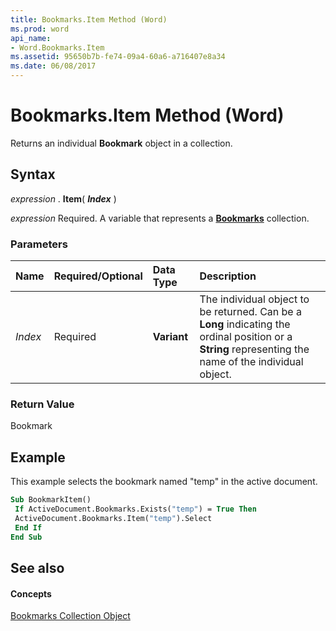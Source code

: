 ```yaml
---
title: Bookmarks.Item Method (Word)
ms.prod: word
api_name:
- Word.Bookmarks.Item
ms.assetid: 95650b7b-fe74-09a4-60a6-a716407e8a34
ms.date: 06/08/2017
---
```



# Bookmarks.Item Method (Word)

Returns an individual **Bookmark** object in a collection.


## Syntax

 _expression_ . **Item**( **_Index_** )

 _expression_ Required. A variable that represents a **[Bookmarks](bookmarks-object-word.md)** collection.


### Parameters



|**Name**|**Required/Optional**|**Data Type**|**Description**|
|:-----|:-----|:-----|:-----|
| _Index_|Required| **Variant**|The individual object to be returned. Can be a **Long** indicating the ordinal position or a **String** representing the name of the individual object.|

### Return Value

Bookmark


## Example

This example selects the bookmark named "temp" in the active document.


```vb
Sub BookmarkItem() 
 If ActiveDocument.Bookmarks.Exists("temp") = True Then 
 ActiveDocument.Bookmarks.Item("temp").Select 
 End If 
End Sub
```


## See also


#### Concepts


[Bookmarks Collection Object](bookmarks-object-word.md)

